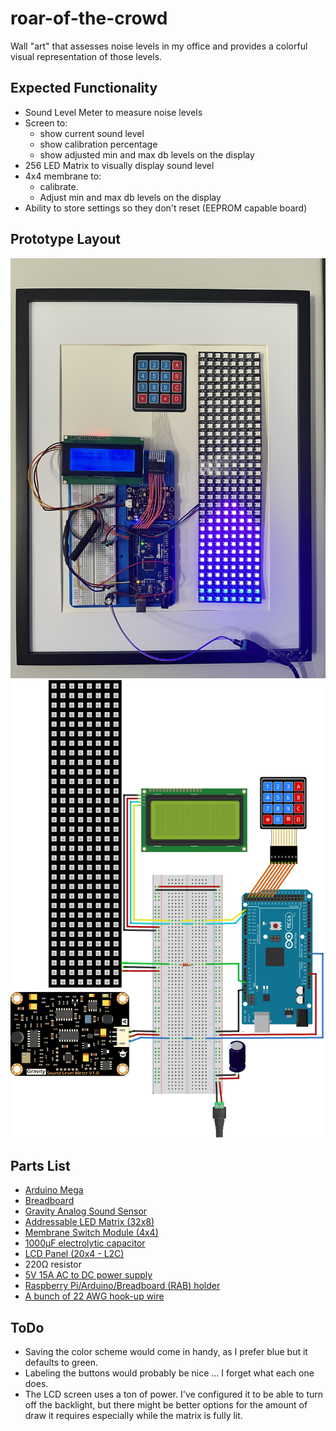 # roar-of-the-crowd
Wall "art" that assesses noise levels in my office and provides a colorful visual representation of those levels.

## Expected Functionality

* Sound Level Meter to measure noise levels
* Screen to:
    * show current sound level
    * show calibration percentage
    * show adjusted min and max db levels on the display
* 256 LED Matrix to visually display sound level
* 4x4 membrane to:
    * calibrate.
    * Adjust min and max db levels on the display
* Ability to store settings so they don't reset (EEPROM capable board)

## Prototype Layout
![photo of prototype](/images/photo.JPEG)
![image of prototype](/images/diagram.PNG)

## Parts List

* [Arduino Mega](https://www.amazon.com/ELEGOO-ATmega2560-ATMEGA16U2-Compatible-Arduino/dp/B091DSB8HY)
* [Breadboard](https://www.amazon.com/Breadboards-Solderless-Breadboard-Distribution-Connecting/dp/B07DL13RZH)
* [Gravity Analog Sound Sensor](https://wiki.dfrobot.com/Gravity__Analog_Sound_Level_Meter_SKU_SEN0232) 
* [Addressable LED Matrix (32x8)](https://www.btf-lighting.com/products/ws2812b-panel-screen-8-8-16-16-8-32-pixel-256-pixels-digital-flexible-led-programmed-individually-addressable-full-color-dc5v?variant=20203594612836)
* [Membrane Switch Module (4x4)](https://tinkersphere.com/buttons-switches/762-adhesive-keypad-membrane-matrix-3x4.html)
* [1000µF electrolytic capacitor](https://www.amazon.com/gp/product/B07Y3F2TQ7) 
* [LCD Panel (20x4 - L2C)](https://www.amazon.com/gp/product/B01GPUMP9C/)
* 220Ω resistor
* [5V 15A AC to DC power supply](https://www.amazon.com/ALITOVE-Transformer-Converter-5-5x2-1mm-100V-240V/dp/B01LXN7MN3)
* [Raspberry Pi/Arduino/Breadboard (RAB) holder](https://www.amazon.com/SunFounder-Holder-Raspberry-Breadboard-Arduino/dp/B081167YZM)
* [A bunch of 22 AWG hook-up wire](https://www.amazon.com/TUOFENG-Wire-Solid-different-colored-spools/dp/B07TX6BX47/)

## ToDo
* Saving the color scheme would come in handy, as I prefer blue but it defaults to green.
* Labeling the buttons would probably be nice ... I forget what each one does.
* The LCD screen uses a ton of power.  I've configured it to be able to turn off the backlight, but there might be better options for the amount of draw it requires especially while the matrix is fully lit.